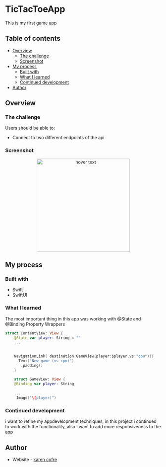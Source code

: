 # TicTacToeApp
 

This is my first game app 

## Table of contents

- [Overview](#overview)
  - [The challenge](#the-challenge)
  - [Screenshot](#screenshot) 
- [My process](#my-process)
  - [Built with](#built-with)
  - [What I learned](#what-i-learned)
  - [Continued development](#continued-development) 
- [Author](#author) 
 

## Overview

### The challenge

Users should be able to:

- Connect to two different endpoints of the api

### Screenshot
<p align="center">
  <img src="./images/iphone.png" width="300" title="hover text"> 
</p>
 
## My process

### Built with

- Swift
- SwiftUI
 
### What I learned

The most important thing in this app was working with @State and @Binding Property Wrappers
```swift
struct ContentView: View {
    @State var player: String = ""
    ...
    
    
    NavigationLink( destination:GameView(player:$player,vs:"cpu")){
      Text("New game (vs cpu)")
       .padding()
    }
    
    struct GameView: View {
    @Binding var player: String
    
    ...
     Image("\(player)")
```
 
### Continued development

i want to refine my appdevelopment techniques, in this project i continued to work with the functionality, also i want to add more responsiveness to the app 

## Author

- Website - [karen cofre](https://karencofre.tech)   
